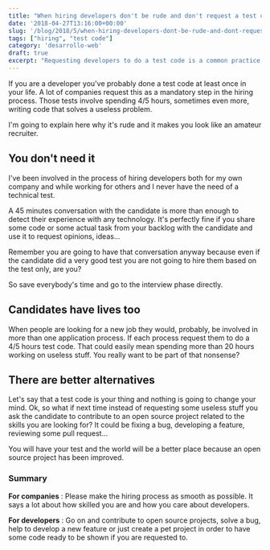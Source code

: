 ```yaml
---
title: "When hiring developers don't be rude and don't request a test code."
date: '2018-04-27T13:16:00+00:00'
slug: '/blog/2018/5/when-hiring-developers-dont-be-rude-and-dont-request-a-test-code'
tags: ["hiring", "test code"]
category: 'desarrollo-web'
draft: true
excerpt: "Requesting developers to do a test code is a common practice. But it's rude and it makes you look like an amateur recruiter."
---
```

If you are a developer you've probably done a test code at least once in your life. A lot of companies request this as a mandatory step in the hiring process. Those tests involve spending 4/5 hours, sometimes even more, writing code that solves a useless problem.

I'm going to explain here why it's rude and it makes you look like an amateur recruiter.

## You don't need it

I've been involved in the process of hiring developers both for my own company and while working for others and I never have the need of a technical test.

A 45 minutes conversation with the candidate is more than enough to detect their experience with any technology. It's perfectly fine if you share some code or some actual task from your backlog with the candidate and use it to request opinions, ideas...

Remember you are going to have that conversation anyway because even if the candidate did a very good test you are not going to hire them based on the test only, are you?

So save everybody's time and go to the interview phase directly.

## Candidates have lives too

When people are looking for a new job they would, probably, be involved in more than one application process. If each process request them to do a 4/5 hours test code. That could easily mean spending more than 20 hours working on useless stuff. You really want to be part of that nonsense?

## There are better alternatives

Let's say that a test code is your thing and nothing is going to change your mind. Ok, so what if next time instead of requesting some useless stuff you ask the candidate to contribute to an open source project related to the skills you are looking for? It could be fixing a bug, developing a feature, reviewing some pull request...

You will have your test and the world will be a better place because an open source project has been improved.

### Summary

**For companies** : Please make the hiring process as smooth as possible. It says a lot about how skilled you are and how you care about developers.

**For developers** : Go on and contribute to open source projects, solve a bug, help to develop a new feature or just create a pet project in order to have some code ready to be shown if you are requested to.
